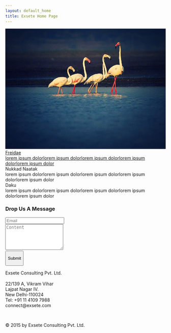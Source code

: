 ```yaml
---
layout: default_home
title: Exsete Home Page
---
```

<!--home page-->
<div class="row top-pad grey-col margin-lr-0" id="home-page">
    <!--
        <div class="col-sm-3 pad-0 mar-l-12" id="sec1">
            <a href="http://www.freidae.com/">
                <img class="sec-img img-responsive" id="sec1" src="/data/img/section%201.png" alt="Freidae">
            </a>
        </div>
        <div class="col-sm-3 pad-0" id="sec2">
            <a href="http://www.nukkadnaatak.com">
                <img class="sec-img img-responsive" id="sec2" src="/data/img/Section%202.png" alt="Nukkad Natak">
            </a>
        </div>
        <div class="col-sm-3 pad-0 mar-r-12" id="sec3">
            <a href="http://www.daku.net.in/">
                <img class="sec-img img-responsive" id="sec3" src="/data/img/section%203.png" alt="Daku">
            </a>
        </div>
    -->
    <img src="data/img/background.jpg" alt="background" id="background-img" class="img-responsive backgrnd-img-hm"/>
    <!--section1-->
    <a href="http://www.freidae.com"><div class="col-sm-3 section-div" id="section-1">
        <div class="sec-1 div-box-bck" id="section-sub-1">
            <span class="text-home">
                Freidae
            </span>
            <br/>
            <span class="text-details">
            lorem ipsum dolorlorem ipsum dolorlorem ipsum dolorlorem ipsum dolorlorem ipsum dolor
            </span>
            <!--<img src="data/img/freidae%20symbol.png" alt="freidae symbol" id="freidae-symbol" class=""/>-->
        </div>
    </div></a>
    <div class="col-sm-1 divider-div" id="divider-div-1">
    </div>
    <!--section2-->
    <div class="col-sm-3 section-div"id="section-2">
        <div class="sec-1 div-box-bck" id="section-sub-2">
            <span class="text-home">
            Nukkad Naatak
            </span>
            <br/>
            <span class="text-details">
            lorem ipsum dolorlorem ipsum dolorlorem ipsum dolorlorem ipsum dolorlorem ipsum dolor
            </span>
            <!--<img src="data/img/freidae%20symbol.png" alt="freidae symbol" id="freidae-symbol" class=""/>-->
        </div>
    </div>
    <div class="col-sm-1 divider-div" id="divider-div-2">
    </div>
    <!--section3-->
    <div class="col-sm-3 section-div"id="section-3">
        <div class="sec-1 div-box-bck" id="section-sub-3">
            <span class="text-home">
            Daku
            </span>
            <br/>
            <span class="text-details">
            lorem ipsum dolorlorem ipsum dolorlorem ipsum dolorlorem ipsum dolorlorem ipsum dolor
            </span>
            <!--<img src="data/img/freidae%20symbol.png" alt="freidae symbol" id="freidae-symbol" class=""/>-->
        </div>
    </div>
</div>
<!--contact page-->
<div class="container-fluid bakgrnd-con" id="contact-page-div">
    <a name="contact"></a>
    <h3 class="heading-con">Drop Us A Message</h3>
    <div class="row margin-top">
        <div class="col-sm-6">
            <form role="form" method="POST"  id="form_reach_us" >
                <div class="form-group">
                    <input type="email" class="form-control" id="inputEmail" placeholder="Email" name="email" required/>
                </div>
                <div class="form-group">
                    <textarea class="form-control" rows="5" id="content" placeholder="Content" name="content" required ></textarea>
                </div>
                <div class="form-group btn-div">
                    <button id="btn-submit" type="submit" class="btn" onclick="return false;"><p style="text-align: center;">Submit</p></button>
                </div>
            </form>
        </div>
        <div class="col-sm-6">
            <p class="p-details">
                <span class="cont-font-col">Exsete Consulting Pvt. Ltd.</span><br><br>
                22/139 A, Vikram Vihar<br> 
                Lajpat Nagar IV.<br>
                New Delhi-110024<br>
                <span class="glyphicon glyphicon-phone-alt"></span>  Tel: +91 11 4109 7988<br>
                <span class="cont-font-col"><span class="glyphicon glyphicon-envelope"></span>  connect@exsete.com</span> <br>
            </p>
        </div>
    </div>
    <br>
    <p class="cont-bottom-txt">
    © 2015 by Exsete Consulting Pvt. Ltd.
    </p>
</div>